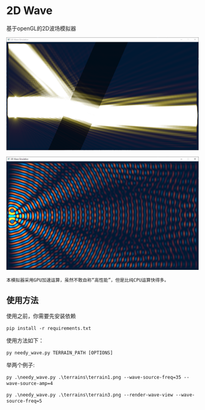 # 2D Wave

基于openGL的2D波场模拟器  

<!-- py .\needy_wave.py .\terrains\terrain1.png --wave-source-freq=35 --wave-source-amp=4 -->
![](img/img1.png)
<!-- py .\needy_wave.py .\terrains\terrain3.png --render-wave-view --wave-source-freq=5 -->
![](img/img2.png)

    本模拟器采用GPU加速运算，虽然不敢自称“高性能”，但是比纯CPU运算快得多。

## 使用方法

使用之前，你需要先安装依赖
```
pip install -r requirements.txt
```

使用方法如下：
```
py needy_wave.py TERRAIN_PATH [OPTIONS]
```

举两个例子: 
```
py .\needy_wave.py .\terrains\terrain1.png --wave-source-freq=35 --wave-source-amp=4
```

```
py .\needy_wave.py .\terrains\terrain3.png --render-wave-view --wave-source-freq=5
```
